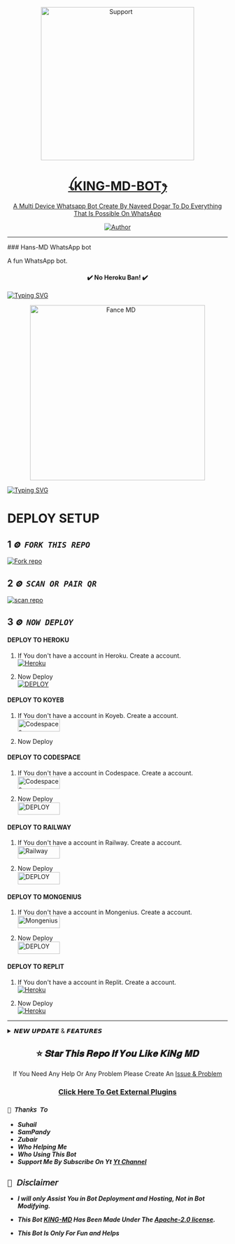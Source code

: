 </p>
<p align="center">
  <a href="https://chat.whatsapp.com/JIJplkiYyrFE4dyFGade43">
    <img alt=Support height="350" src="https://telegra.ph/file/a6b9bbde7feaa92c69c7b.jpg"> 
    </p>
<h1 align="center">    ꪶKING-MD-BOTꫂ
</h1>
<p align="center"> 
  
<p align="center"> A Multi Device Whatsapp Bot Create By Naveed Dogar To Do Everything That Is Possible On WhatsApp
 
  </a>
</p>
<p align="center">
<a href="https://github.com/naveeddogar"><img title="Author" src="https://img.shields.io/badge/KING_MD-MULTI_DEVICE-black?style=for-the-badge&logo=github"></a>
<p/>



---  

</p>
### Hans-MD WhatsApp bot

A fun WhatsApp bot.

<h4 align="center"> ✔️ No Heroku Ban! ✔️</h4>
<a href="https://git.io/typing-svg"><img src="https://readme-typing-svg.demolab.com?font=Fira+Code&pause=1000&random=false&width=435&lines=HANS-MD+BOT+BY+HAROLD+MTH" alt="Typing SVG" /></a>

<p align="center">
  <a href="https://telegra.ph/file/eb96c716a327862d66078.jpg">
    <img alt="Fance MD" height="400" src="https://telegra.ph/file/eb96c716a327862d66078.jpg">
  </a>
</p>
<a href="https://git.io/typing-svg"><img src="https://readme-typing-svg.demolab.com?font=Fira+Code&duration=7000&pause=1000&color=7AF700&random=false&width=435&lines=%F0%9D%99%83%F0%9D%99%96%F0%9D%99%A3%F0%9D%99%A8-%F0%9D%99%88%F0%9D%99%99+%F0%9D%99%88%F0%9D%99%90%F0%9D%99%87%F0%9D%99%8F%F0%9D%99%84%F0%9D%99%81%F0%9D%99%90%F0%9D%99%89%F0%9D%98%BE%F0%9D%99%8F%F0%9D%99%84%F0%9D%99%8A%F0%9D%99%89%F0%9D%98%BC%F0%9D%99%87+%F0%9D%98%BD%F0%9D%99%8A%F0%9D%99%8F;Hans+Md+MULTIFUNCTIONAL+Bot+MD" alt="Typing SVG" /></a>



# DEPLOY SETUP


## 1 *`⨷ FORK THIS REPO`*
<a href='https://github.com/naveeddogar/KING-MD/fork' target="_blank"><img alt='Fork repo' src='https://img.shields.io/badge/Fork This Repo-black?style=for-the-badge&logo=graphql&logoColor=white'/></a>

## 2 *`⨷ SCAN OR PAIR QR`*
<a href='https://king-md-session.onrender.com/' target="_blank"><img alt='scan repo' src='https://img.shields.io/badge/Get Session Id-black?style=for-the-badge&logo=flutter&logoColor=white'/></a>

## 3 *`⨷ NOW DEPLOY`*

#### DEPLOY TO HEROKU 

1. If You don't have a account in Heroku. Create a account.
    <br>
<a href='https://signup.heroku.com/' target="_blank"><img alt='Heroku' src='https://img.shields.io/badge/-Create-black?style=for-the-badge&logo=heroku&logoColor=white'/></a>

2. Now Deploy
    <br>
<a href='https://heroku.com/deploy' target="_blank"><img alt='DEPLOY' src='https://img.shields.io/badge/-DEPLOY-black?style=for-the-badge&logo=heroku&logoColor=white'/></a>


#### DEPLOY TO KOYEB

1. If You don't have a account in Koyeb. Create a account.
    <br>
<a href='https://app.koyeb.com/auth/signup' target="_blank"><img alt='Codespaces' src='https://img.shields.io/badge/CREATE-h?color=black&style=for-the-badge&logo=koyeb' width="96.35" height="28"/></a></p>

2. Now Deploy
    <br>
<a href="https://app.koyeb.com/apps/deploy?type=git&repository=github.com/SuhailTechInfo/Suhail-black?style=for-the-badge&logo=koyeb&logoColor=white"></a>


#### DEPLOY TO CODESPACE

1. If You don't have a account in Codespace. Create a account.
    <br>
<a href='https://github.com/login?return_to=https%3A%2F%2Fgithub.com%2Fcodespaces' target="_blank"><img alt='Codespaces' src='https://img.shields.io/badge/CREATE-h?color=black&style=for-the-badge&logo=visualstudiocode' width="96.35" height="28"/></a></p>

2. Now Deploy
    <br>
<a href='https://github.com/codespaces/new' target="_blank"><img alt='DEPLOY' src='https://img.shields.io/badge/DEPLOY -h?color=black&style=for-the-badge&logo=visualstudiocode' width="96.35" height="28"/></a></p>


#### DEPLOY TO RAILWAY

1. If You don't have a account in Railway. Create a account.
    <br>
<a href='https://railway.app/login' target="_blank"><img alt='Railway' src='https://img.shields.io/badge/CREATE-h?color=black&style=for-the-badge&logo=railway' width="96.35" height="28"/></a></p>

2. Now Deploy
    <br>
<a href='https://railway.app/new' target="_blank"><img alt='DEPLOY' src='https://img.shields.io/badge/DEPLOY -h?color=black&style=for-the-badge&logo=railway' width="96.35" height="28"/></a></p>

#### DEPLOY TO MONGENIUS

1. If You don't have a account in Mongenius. Create a account.
    <br>
<a href='https://studio.mogenius.com/user/registration' target="_blank"><img alt='Mongenius' src='https://img.shields.io/badge/CREATE-h?color=black&style=for-the-badge&logo=genius' width="96.35" height="28"/></a></p>

2. Now Deploy
    <br>
<a href='https://railway.app/new' target="_blank"><img alt='DEPLOY' src='https://img.shields.io/badge/DEPLOY -h?color=black&style=for-the-badge&logo=genius' width="96.35" height="28"/></a></p>


#### DEPLOY TO REPLIT

1. If You don't have a account in Replit. Create a account.
    <br>
<a href='https://replit.com/' target="_blank"><img alt='Heroku' src='https://img.shields.io/badge/-Create-black?style=for-the-badge&logo=replit&logoColor=white'/></a>

2. Now Deploy
    <br>
<a href='https://replit.com/github/naveeddogar/KING-MD' target="_blank"><img alt='Heroku' src='https://img.shields.io/badge/-Deploy-black?style=for-the-badge&logo=replit&logoColor=white'/></a>

---


 <details close>
<summary>𝙉𝙀𝙒 𝙐𝙋𝘿𝘼𝙏𝙀 & 𝙁𝙀𝘼𝙏𝙐𝙍𝙀𝙎 </summary>

- ***King-Md v1.2.9 Fixing***
- *Fixed `All Ai` Commands*
- *Fixed `Spotify` Command*
- *Fixed `All Anime` Commands*
- *Fixed `Insta,Fb,Tiktok` Commands*
- *Fixed All Not Working Commands, Due To Api*
- *Added My Own Api In Bot https://api.maher-zubair.tech*
- ***King-Md v1.2.9 Released***
- *Added `Pair Code` For Session ID*
- *Added New `Session ID` For Bot*
- *Added New `Qr`*
- *Added Massive Anime*
- *Added 11 AI*
- *Added 18 GFX*
- *Added Twitter Templates On Celebreties*
- *Added `Afk` Cmd*
- *Added `Teddy` Cmd*
- *Fixed `Insta` Cmd*
- *Fixed `Tiktok` Cmd*
- *Fixed `Facebook` Cmd*
- *Changed `Apk` Cmd Style*
- *Changed `Hack` Cmd Style*
- *Changed `Uptime` Cmd Style*
- *Added Some New `Logos` Cmds*
- *Added `Steal` Cmd For Sticker*
- *Added `Islamic` Cmd Wallpaper*
- *Added `Nasa` Cmd To Get Nasa News*
- *Added `Tech` Cmd To Get Tech News*
- *Fixed `Bgm` Cmd Added on/off Case*
- *Fixed `Welcome` Cmd Added Off Case*
- *Fixed `Goodbye` Cmd Added Off Case*
- *Added `Mode` Cmd To Change Bot Mode*
- *Renamed `plugins` Cmd To `Allplugins`*
- *Added `Theme` Cmd To Change Bot Theme*
- *Added `Ip` Cmd For Ip Address Stalking*
- *Added `pp` Cmd To Change/Remove Your Dp*
- *Added `Sticky` Cmd To Download Stickers*
- *Fixed `Antibot` Cmd Added Delete Option*
- *Fixed `Antilink` Cmd Added Delete Option*
- *Fixed `Cpu` Cmd To Get Your Server Info*
- *Added `Poetry` Cmd For Urdu/Hindi Poetry*
- *Added `Gc` Cmd To Get Group Full Details*
- *Added `Github` Cmd To Stalk Github Users*
- *Added `Setprefix` Cmd To Change Bot Prefix*
- *Added `Category` Cmd To Get All Categories*
- *Moved `Media` Category To External PLugins*
- *Added `Antiwords` Cmd To Prevent Bad Words*
- *Added `#` Cmd To Download Someone's Status*
- *Added `Calc` Cmd For Simple MAth Operations*
- *Added `Lyrics` Cmd To Get Lyrics Of Any Song*
- *Added `typing` Cmd To Turn On/Off Auto-Typing*
- *Fixed `Help` Cmd To Get Details About Any Cmd*
- *Added `Spotify` Cmd To Download Spotify Songs*
- *Added `Online` Cmd To Turn On/Off Always-Online*
- *Added `Tempmail` Cmd To Generate Mails/Get Info*
- *Added `Plugin` Cmd To Get All External Plugins*
- *Added `Npm1` Cmd To Get Info About Npm Packages*
- *Added `Reaction` Cmd To Turn On/Off Auto-Reaction*
- *Added `Read` Cmd To Turn On/Off Auto-Read Messages*
- *Added `Stssaver` Cmd To Auto-Download Your Statuses*
- *Added `Stsview` Cmd To Turn On/Off Auto-Status View*
- *Added `Recording` Cmd To Turn On/Off Auto-Recording*
- *Added `Insult` Cmd To Insult Someone By Mention/Reply*
- *Added `Wamod` Cmd To Download Official Moded Whatsapps*
- *Added `Levelup` Cmd To Turn On/Off Auto Levelup-Message*
- *Added `Flirt` Cmd To Flirt With Someone By Mention/Reply*
- *Added `Lines` Cmd To Throw Lines At Someone By Mention/Reply*

</details>



<h2 align="center"> ⭐ 𝑺𝒕𝒂𝒓 𝑻𝒉𝒊𝒔 𝑹𝒆𝒑𝒐 𝑰𝒇 𝒀𝒐𝒖 𝑳𝒊𝒌𝒆 𝑲𝒊𝑵𝒈 𝑴𝑫 
</h2>


<p align="center"> If You Need Any Help Or Any Problem Please Create An <a href="https://github.com/naveeddogar/KING-MD/issues">Issue & Problem</a></p>

<h3 align="center"> <a href="https://github.com/naveeddogar/KING-MD/tree/main/temp">Click Here To Get External Plugins</a></h3> 

 
### `🧡 𝘛𝘩𝘢𝘯𝘬𝘴 𝘛𝘰`
- ***Suhail***
- ***SamPandy***
- ***Zubair***
- ***Who Helping Me***
- ***Who Using This Bot***
- ***Support Me By Subscribe On Yt [Yt Channel](https://tinyurl.com/Technical-Naveed-Official)***

## ```📜 𝘋𝘪𝘴𝘤𝘭𝘢𝘪𝘮𝘦𝘳```

- ***I will only Assist You in Bot Deployment and Hosting, Not in Bot Modifying.***
- ***This Bot [KING-MD](https://github.com/naveeddogar/KING-MD) Has Been Made Under The [Apache-2.0 license](https://github.com/naveeddogar/KING-MD/blob/main/LICENSE).***

- ***This Bot Is Only For Fun and Helps***
